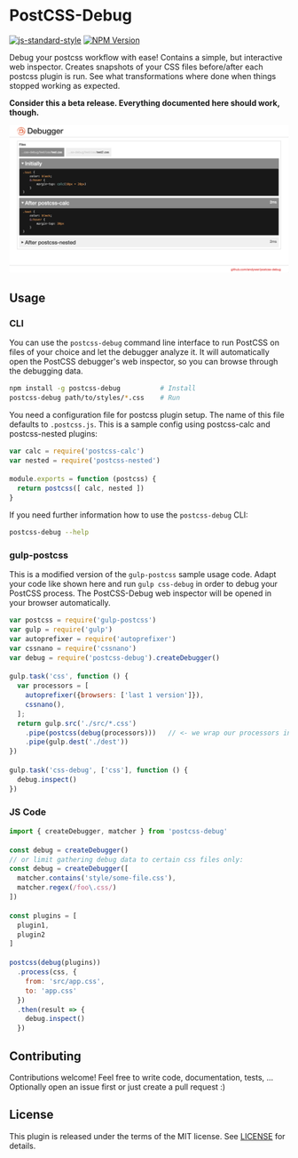 # PostCSS-Debug

[![js-standard-style](https://img.shields.io/badge/code%20style-standard-brightgreen.svg)](http://standardjs.com/)
[![NPM Version](https://img.shields.io/npm/v/postcss-debug.svg)](https://www.npmjs.com/package/postcss-debug)

Debug your postcss workflow with ease! Contains a simple, but interactive web
inspector. Creates snapshots of your CSS files before/after each postcss plugin is run.
See what transformations where done when things stopped working as expected.

**Consider this a beta release. Everything documented here should work, though.**

![Inspector screenshot](/doc/inspector-screenshot.png?raw=true)


## Usage

### CLI

You can use the `postcss-debug` command line interface to run PostCSS on files
of your choice and let the debugger analyze it. It will automatically open the
PostCSS debugger's web inspector, so you can browse through the debugging data.

```sh
npm install -g postcss-debug          # Install
postcss-debug path/to/styles/*.css    # Run
```

You need a configuration file for postcss plugin setup. The name of this file
defaults to `.postcss.js`. This is a sample config using postcss-calc and
postcss-nested plugins:

```js
var calc = require('postcss-calc')
var nested = require('postcss-nested')

module.exports = function (postcss) {
  return postcss([ calc, nested ])
}
```

If you need further information how to use the `postcss-debug` CLI:

```sh
postcss-debug --help
```

### gulp-postcss

This is a modified version of the `gulp-postcss` sample usage code. Adapt your
code like shown here and run `gulp css-debug` in order to debug your PostCSS
process. The PostCSS-Debug web inspector will be opened in your browser automatically.

```js
var postcss = require('gulp-postcss')
var gulp = require('gulp')
var autoprefixer = require('autoprefixer')
var cssnano = require('cssnano')
var debug = require('postcss-debug').createDebugger()

gulp.task('css', function () {
  var processors = [
    autoprefixer({browsers: ['last 1 version']}),
    cssnano(),
  ];
  return gulp.src('./src/*.css')
    .pipe(postcss(debug(processors)))   // <- we wrap our processors in the debugger
    .pipe(gulp.dest('./dest'))
})

gulp.task('css-debug', ['css'], function () {
  debug.inspect()
})
```


### JS Code

```js
import { createDebugger, matcher } from 'postcss-debug'

const debug = createDebugger()
// or limit gathering debug data to certain css files only:
const debug = createDebugger([
  matcher.contains('style/some-file.css'),
  matcher.regex(/foo\.css/)
])

const plugins = [
  plugin1,
  plugin2
]

postcss(debug(plugins))
  .process(css, {
    from: 'src/app.css',
    to: 'app.css'
  })
  .then(result => {
    debug.inspect()
  })
```


## Contributing

Contributions welcome! Feel free to write code, documentation, tests, ...
Optionally open an issue first or just create a pull request :)


## License

This plugin is released under the terms of the MIT license. See [LICENSE](https://github.com/andywer/postcss-debug/blob/master/LICENSE) for details.
